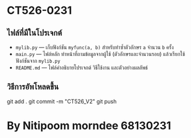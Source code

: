 # CT526-0231



##  ไฟล์ที่มีในโปรเจกต์
- `mylib.py` — เก็บฟังก์ชัน `myfunc(a, b)` สำหรับทำซ้ำตัวอักษร `a` จำนวน `b` ครั้ง  
- `main.py` — ไฟล์หลัก ทำหน้าที่ถามข้อมูลจากผู้ใช้ (ตัวอักษรและจำนวนรอบ) แล้วเรียกใช้ฟังก์ชันจาก `mylib.py`  
- `README.md` — ไฟล์คำอธิบายโปรเจกต์ วิธีใช้งาน และตัวอย่างผลลัพธ์  

## วิธีการอัพโหลดขึ้น
git add .
git commit -m "CT526_V2"
git push


# By Nitipoom morndee  68130231